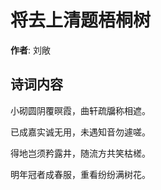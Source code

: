 # 将去上清题梧桐树

**作者**: 刘敞

## 诗词内容

小砌圆阴覆暝霞，曲轩疏牖称相遮。

已成嘉实诚无用，未遇知音勿遽嗟。

得地岂须矜露井，随流方共笑枯槎。

明年冠者成春服，重看纷纷满树花。

